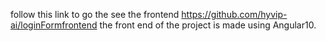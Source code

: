 
follow this link to go the see the frontend https://github.com/hyvip-ai/loginFormfrontend
the front end of the project is made using Angular10.
